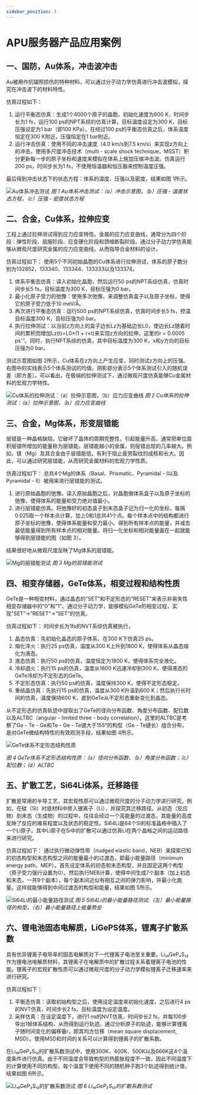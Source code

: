 ```yaml
---
sidebar_position: 3
---
```


# APU服务器产品应用案例

## 一、国防，Au体系，冲击波冲击

Au被用作抗辐照损伤的特种材料，可以通过分子动力学仿真进行冲击波模拟，探究在冲击波下的材料特性。

仿真过程如下：

1. 运行平衡态仿真：生成1个4000个原子的晶胞，初始化速度为600 K，时间步长为1 fs，运行100 ps的NPT系综的仿真计算，目标温度设定为300 K，目标压强设定为1 bar（即100 KPa）。在经过100 ps的平衡态仿真之后，体系温度恒定在300 K附近，压强恒定在1 bar附近。
2. 运行冲击仿真：使用不同的冲击速度（4.0 km/s到7.5 km/s）来实现z方向上的冲击，使用多尺度冲击技术（multi - scale shock technique，MSST）积分更新每一步的原子坐标和速度来模拟在体系上施加压缩冲击波。仿真运行200 ps，时间步长为1 fs，不使用恒温器和恒压器来控制温度压强。

最后得到冲击状态下的状态方程：体系的温度、压强以及密度，结果如图 1所示。

![Au体系冲击测试](./img/image-11.png)
*图 1 Au体系冲击测试：（a）冲击示意图，（b）压强 - 温度状态方程，（c）压强 - 密度状态方程*

## 二、合金，Cu体系，拉伸应变

工程上通过拉伸测试得到应力应变特性。金属的应力应变曲线，通常分为四个阶段：弹性阶段、屈服阶段、应变硬化阶段和颈缩断裂阶段。通过分子动力学仿真能够从微观尺度研究金属的应力应变曲线，从而指导合金材料的设计。

仿真过程如下：
使用5个不同初始晶胞的Cu体系进行拉伸测试，体系的原子数分别为132852、133340、133344、133333以及133374。

1. 体系平衡态仿真：读入初始化晶胞，然后运行50 ps的NPT系综仿真，仿真时间步长5 fs，目标温度为300 K，目标压强为0 bar。
2. 最小化原子受力的弛豫：使用多次弛豫，来调整仿真盒子以及原子坐标，使得它的原子受力低于10 meV/Å。
3. 再次进行平衡态仿真：运行500 ps的NPT系综仿真，仿真时间步长5 fs，控温目标温度300 K，目标压强为0 bar。
4. 执行拉伸测试：以当前z方向上的盒子边长Lz为基础边长L0，使边长Lz随着时间的累积而增加Lz(t)=L0×(1 + r×t)来实现z方向的拉伸，这里的r = 0.0005 ps⁻¹。同时，执行NPT系综的仿真，其中目标温度为300 K，x和y方向的目标压强为0 bar。

测试示意图如图 2所示，Cu体系在z方向上产生应变，同时测试z方向上的压强。右图中的实线表示5个体系测试的均值，阴影部分表示5个体系测试引入的随机误差（即方差）。可以看出，在极端的拉伸测试下，通过微观尺度仿真能够Cu金属材料的宏观力学特性。

![Cu体系的拉伸测试：（a）拉伸示意图，（b）应力应变曲线](./img/image-12.png)
*图 2  Cu体系的拉伸测试：（a）拉伸示意图，（b）应力应变曲线*

## 三、合金，Mg体系，形变层错能

层错是一种晶格缺陷，它破坏了晶体的周期完整性，引起能量升高，通常把单位面积层错所增加的能量称为层错能。层错能越小的金属，则层错出现的几率越大。例如，镁（Mg）及其合金由于层错能低，有利于阻止疲劳裂纹的成核和长大。因此，可以通过研究层错能，从而研究金属材料的宏观力学性质。

仿真过程如下：
总共4个Mg的体系（Basal、Prismatic、Pyramidal - I以及Pyramidal - II）被用来进行层错能的测试。

1. 进行原始晶胞的弛豫。读入原始晶胞之后，对晶胞做体系盒子以及原子坐标的弛豫，使得体系的能量和受力绝对值最小。
2. 进行层错能仿真。将弛豫好的初态盒子到末态盒子记为归一化的坐标，每隔0.025取一个样本点计算，加上0和1总共41个点。每个样本点中的结构都进行原子坐标的弛豫，使得体系能量和受力最小。得到所有样本点的能量，并减去最低能量得到所有样本点的相对能量。将归一化坐标和相对能量画在一起就能够得到层错能的图（如图 3）。

结果很好地从微观尺度反映了Mg体系的层错能。

![Mg的层错能测试](./img/image-13.png)
*图 3 Mg的层错能测试*

## 四、相变存储器，GeTe体系，相变过程和结构性质

GeTe是一种相变材料，通过晶态的“SET”和不定形态的“RESET”来表示非易失性相变存储器中的“0”和“1”。通过分子动力学，能够模拟GeTe的相变过程，实现“SET”→“RESET”→“SET”的仿真。

仿真过程如下：
时间步长为1fs的NVT系综仿真被执行，

1. 晶态仿真：先初始化晶态的原子体系，在300 K下仿真25 ps。
2. 熔化淬火：执行25 ps仿真，温度从300 K上升到1800 K，使得体系从晶态熔化为液态。
3. 液态仿真：执行50 ps的仿真，温度恒定为1800 K，使得体系完全液化。
4. 冷却退火：执行15 ps的仿真，温度从1800 K迅速冷却到300 K，使得液态的GeTe冷却为不定形态的GeTe。
5. 不定形态仿真：执行50 ps的仿真，温度保持300 K，使得不定形态稳定。
6. 重结晶仿真：先执行15 ps的仿真，温度从300 K升温到600 K；然后执行长时间的仿真，温度保持600 K，直到GeTe从不定形态重新变化到晶态。

从不定形态的仿真轨迹中提取出了GeTe的径向分布函数、角度分布函数、配位数以及ALTBC（angular - limited three - body correlation）。这里的ALTBC是考察了Ge - Te - Ge和Te - Ge - Te键大于155°的构型（Ge - Te键长）组合分布，是对GeTe微结构特性的有效观测手段，结果如图 4所示。

![GeTe体系不定形态结构性质](./img/image-14.png)

*图 4 GeTe体系不定形态结构性质：（a）径向分布函数，（b）角度分布函数；（c）配位数；（d）ALTBC*

## 五、扩散工艺，Si64Li体系，迁移路径

扩散是常用的半导工艺，其宏观性质可以通过微观尺度的分子动力学进行研究。例如，在硅（Si）衬底材料中掺入锂离子（Li），并探究其迁移路径。从初态（反应物）到末态（生成物）的过程中，往往会经过一个高能量的过渡态，其能量的高度反映了反应的难易程度以及状态的稳定性。Si64Li是64个Si的标准晶格中插入了一个Li原子。其中Li原子在Si中的扩散可以通过仿真Li在两个晶格之间的运动路径来进行研究。

仿真过程如下：
通过执行微动弹性带（nudged elastic band，NEB）来探索已知的初态构型和末态构型之间的能量最小的过渡态，即最小能量路径（minimum energy path，MEP）。首先设定体系的初态和末态构型，并且固定这两个构型（原子受力强行设置为0）。然后执行NEB计算，使得中间生成7个副本（加上初态和末态，一共9个副本），每个副本间近似有相互之间的弹力影响，并最小化能量。这样就能够得到中间过渡态的构型和能量，结果如图 5所示。

![Si64Li的最小能量路径测试](./img/image-15.png)
*图 5 Si64Li的最小能量路径测试:（左）最小能量路径的构型，（右）最小能量路径上能量势垒*

## 六、锂电池固态电解质，LiGePS体系，锂离子扩散系数

具有优异锂离子电导率的固态电解质对下一代锂离子电池至关重要。Li₁₀GeP₂S₁₂作为锂电池电解质材料，其锂离子在电解质中的扩散过程关系着锂离子电池的性能。锂离子的宏观扩散性质可以通过微观尺度的分子动力学模拟锂离子迁移速率来进行研究。

仿真过程如下：

1. 平衡态仿真：读取初始构型之后，使用设定温度来初始化速度，之后进行4 ps的NVT仿真，时间步长2 fs，目标温度为设定温度。
2. 采样仿真：在设定温度下，进行1 ns的NVT仿真，时间步长2 fs，并每100步导出1帧体系结构，从而得到运行轨迹。通过分析原子的轨迹，能够计算锂离子随时间变化的偏移量r，即其均方位移（mean square displacement, MSD）。使用MSD和时间的关系可以计算得到锂离子的扩散系数。
<!-- $$D = (\frac{1}{6t})\langle |\mathbf{r}(t)-\mathbf{r}(0)|^2\rangle$$ -->

在Li₁₀GeP₂S₁₂的扩散系数测试中，使用300K、400K、500K以及666K这4个温度条件进行仿真。由于不同温度会导致构型的热膨胀程度不一致，因此不同温度下的计算使用不同的构型。每个温度下使用不同的随机种子跑3个轨迹得到统计值，结果如图 6所示。
 
![Li₁₀GeP₂S₁₂的扩散系数测试](./img/image-16.png)
*图 6  Li₁₀GeP₂S₁₂的扩散系数测试*
